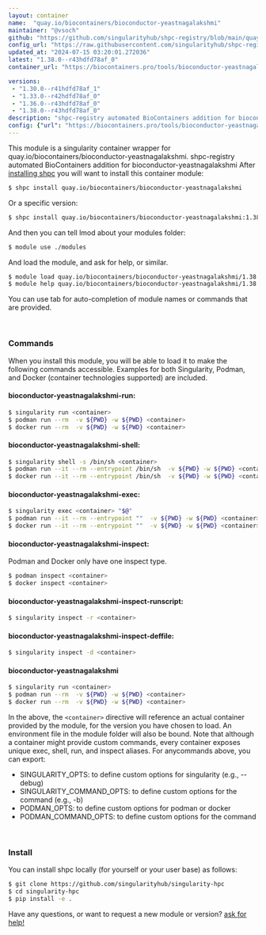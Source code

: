 ```yaml
---
layout: container
name:  "quay.io/biocontainers/bioconductor-yeastnagalakshmi"
maintainer: "@vsoch"
github: "https://github.com/singularityhub/shpc-registry/blob/main/quay.io/biocontainers/bioconductor-yeastnagalakshmi/container.yaml"
config_url: "https://raw.githubusercontent.com/singularityhub/shpc-registry/main/quay.io/biocontainers/bioconductor-yeastnagalakshmi/container.yaml"
updated_at: "2024-07-15 03:20:01.272036"
latest: "1.38.0--r43hdfd78af_0"
container_url: "https://biocontainers.pro/tools/bioconductor-yeastnagalakshmi"

versions:
 - "1.30.0--r41hdfd78af_1"
 - "1.33.0--r42hdfd78af_0"
 - "1.36.0--r43hdfd78af_0"
 - "1.38.0--r43hdfd78af_0"
description: "shpc-registry automated BioContainers addition for bioconductor-yeastnagalakshmi"
config: {"url": "https://biocontainers.pro/tools/bioconductor-yeastnagalakshmi", "maintainer": "@vsoch", "description": "shpc-registry automated BioContainers addition for bioconductor-yeastnagalakshmi", "latest": {"1.38.0--r43hdfd78af_0": "sha256:2362946b41cbaaf454b57085c8a4d7b6cbb49b5e10389e0390870bb973323c99"}, "tags": {"1.30.0--r41hdfd78af_1": "sha256:c42f199c52ea7add017438d034ef1771e6d3d30c8ce38f7764f3e8611a60371e", "1.33.0--r42hdfd78af_0": "sha256:1745a4fcc2e7fb51208cc0badee15196692ce00a81d1bebe527bcb965ee2fd5a", "1.36.0--r43hdfd78af_0": "sha256:9730064c67be6820cd01087b7a7a62a0321f57b7333e8ff3396b2aa79b2b227e", "1.38.0--r43hdfd78af_0": "sha256:2362946b41cbaaf454b57085c8a4d7b6cbb49b5e10389e0390870bb973323c99"}, "docker": "quay.io/biocontainers/bioconductor-yeastnagalakshmi"}
---
```


This module is a singularity container wrapper for quay.io/biocontainers/bioconductor-yeastnagalakshmi.
shpc-registry automated BioContainers addition for bioconductor-yeastnagalakshmi
After [installing shpc](#install) you will want to install this container module:


```bash
$ shpc install quay.io/biocontainers/bioconductor-yeastnagalakshmi
```

Or a specific version:

```bash
$ shpc install quay.io/biocontainers/bioconductor-yeastnagalakshmi:1.38.0--r43hdfd78af_0
```

And then you can tell lmod about your modules folder:

```bash
$ module use ./modules
```

And load the module, and ask for help, or similar.

```bash
$ module load quay.io/biocontainers/bioconductor-yeastnagalakshmi/1.38.0--r43hdfd78af_0
$ module help quay.io/biocontainers/bioconductor-yeastnagalakshmi/1.38.0--r43hdfd78af_0
```

You can use tab for auto-completion of module names or commands that are provided.

<br>

### Commands

When you install this module, you will be able to load it to make the following commands accessible.
Examples for both Singularity, Podman, and Docker (container technologies supported) are included.

#### bioconductor-yeastnagalakshmi-run:

```bash
$ singularity run <container>
$ podman run --rm  -v ${PWD} -w ${PWD} <container>
$ docker run --rm  -v ${PWD} -w ${PWD} <container>
```

#### bioconductor-yeastnagalakshmi-shell:

```bash
$ singularity shell -s /bin/sh <container>
$ podman run --it --rm --entrypoint /bin/sh  -v ${PWD} -w ${PWD} <container>
$ docker run --it --rm --entrypoint /bin/sh  -v ${PWD} -w ${PWD} <container>
```

#### bioconductor-yeastnagalakshmi-exec:

```bash
$ singularity exec <container> "$@"
$ podman run --it --rm --entrypoint ""  -v ${PWD} -w ${PWD} <container> "$@"
$ docker run --it --rm --entrypoint ""  -v ${PWD} -w ${PWD} <container> "$@"
```

#### bioconductor-yeastnagalakshmi-inspect:

Podman and Docker only have one inspect type.

```bash
$ podman inspect <container>
$ docker inspect <container>
```

#### bioconductor-yeastnagalakshmi-inspect-runscript:

```bash
$ singularity inspect -r <container>
```

#### bioconductor-yeastnagalakshmi-inspect-deffile:

```bash
$ singularity inspect -d <container>
```



#### bioconductor-yeastnagalakshmi

```bash
$ singularity run <container>
$ podman run --rm  -v ${PWD} -w ${PWD} <container>
$ docker run --rm  -v ${PWD} -w ${PWD} <container>
```


In the above, the `<container>` directive will reference an actual container provided
by the module, for the version you have chosen to load. An environment file in the
module folder will also be bound. Note that although a container
might provide custom commands, every container exposes unique exec, shell, run, and
inspect aliases. For anycommands above, you can export:

 - SINGULARITY_OPTS: to define custom options for singularity (e.g., --debug)
 - SINGULARITY_COMMAND_OPTS: to define custom options for the command (e.g., -b)
 - PODMAN_OPTS: to define custom options for podman or docker
 - PODMAN_COMMAND_OPTS: to define custom options for the command

<br>

### Install

You can install shpc locally (for yourself or your user base) as follows:

```bash
$ git clone https://github.com/singularityhub/singularity-hpc
$ cd singularity-hpc
$ pip install -e .
```

Have any questions, or want to request a new module or version? [ask for help!](https://github.com/singularityhub/singularity-hpc/issues)